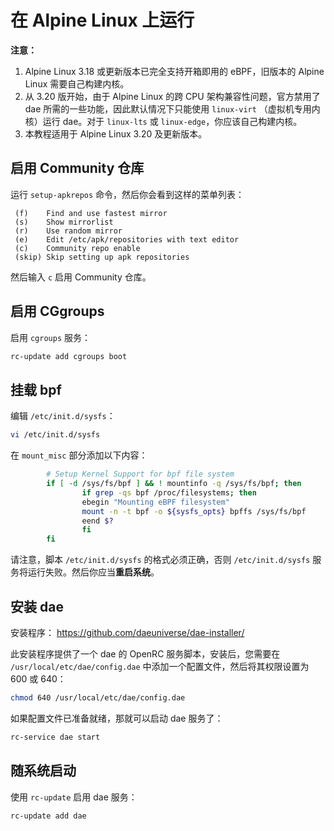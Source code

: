 # 在 Alpine Linux 上运行

**注意：** 
1. Alpine Linux 3.18 或更新版本已完全支持开箱即用的 eBPF，旧版本的 Alpine Linux 需要自己构建内核。
2. 从 3.20 版开始，由于 Alpine Linux 的跨 CPU 架构兼容性问题，官方禁用了 dae 所需的一些功能，因此默认情况下只能使用 `linux-virt` （虚拟机专用内核）运行 dae。对于 `linux-lts` 或 `linux-edge`，你应该自己构建内核。
3. 本教程适用于 Alpine Linux 3.20 及更新版本。

## 启用 Community 仓库

运行 `setup-apkrepos` 命令，然后你会看到这样的菜单列表：

```
 (f)    Find and use fastest mirror
 (s)    Show mirrorlist
 (r)    Use random mirror
 (e)    Edit /etc/apk/repositories with text editor
 (c)    Community repo enable
 (skip) Skip setting up apk repositories
```

然后输入 `c` 启用 Community 仓库。

## 启用 CGgroups

启用 `cgroups` 服务：

```sh
rc-update add cgroups boot
```

## 挂载 bpf

编辑 `/etc/init.d/sysfs`：

```sh
vi /etc/init.d/sysfs
```

在 `mount_misc` 部分添加以下内容：

```sh
        # Setup Kernel Support for bpf file system
        if [ -d /sys/fs/bpf ] && ! mountinfo -q /sys/fs/bpf; then
                if grep -qs bpf /proc/filesystems; then
                ebegin "Mounting eBPF filesystem"
                mount -n -t bpf -o ${sysfs_opts} bpffs /sys/fs/bpf
                eend $?
                fi
        fi
```

请注意，脚本 `/etc/init.d/sysfs` 的格式必须正确，否则 `/etc/init.d/sysfs` 服务将运行失败。然后你应当**重启系统**。

## 安装 dae

安装程序： <https://github.com/daeuniverse/dae-installer/>

此安装程序提供了一个 dae 的 OpenRC 服务脚本，安装后，您需要在 `/usr/local/etc/dae/config.dae` 中添加一个配置文件，然后将其权限设置为 600 或 640：

```sh
chmod 640 /usr/local/etc/dae/config.dae
```

如果配置文件已准备就绪，那就可以启动 dae 服务了：

```sh
rc-service dae start
```

## 随系统启动

使用 `rc-update` 启用 dae 服务：

```sh
rc-update add dae
```